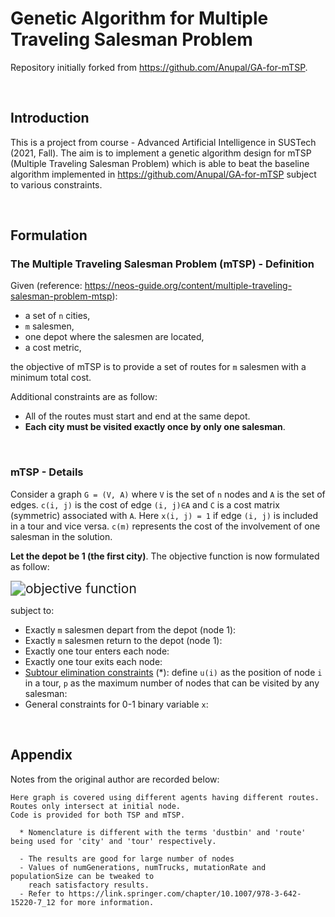 # Genetic Algorithm for Multiple Traveling Salesman Problem

Repository initially forked from https://github.com/Anupal/GA-for-mTSP.

<br>

## Introduction

This is a project from course - Advanced Artificial Intelligence in SUSTech (2021, Fall). The aim is to implement a genetic algorithm design for mTSP (Multiple Traveling Salesman Problem) which is able to beat the baseline algorithm implemented in https://github.com/Anupal/GA-for-mTSP subject to various constraints.

<br>

## Formulation

### The Multiple Traveling Salesman Problem (mTSP) - Definition

Given (reference: https://neos-guide.org/content/multiple-traveling-salesman-problem-mtsp):

-   a set of `n` cities,
-   `m` salesmen,
-   one depot where the salesmen are located,
-   a cost metric,

the objective of mTSP is to provide a set of routes for `m` salesmen with a minimum total cost.

Additional constraints are as follow:

-   All of the routes must start and end at the same depot.
-   **Each city must be visited exactly once by only one salesman**.

<br>

### mTSP - Details

Consider a graph `G = (V, A)` where `V` is the set of `n` nodes and `A` is the set of edges. `c(i, j)` is the cost of edge `(i, j)∈A` and `C` is a cost matrix (symmetric) associated with `A`. Here `x(i, j) = 1` if edge `(i, j)` is included in a tour and vice versa. `c(m)` represents the cost of the involvement of one salesman in the solution.

**Let the depot be 1 (the first city)**. The objective function is now formulated as follow:

<img src="https://render.githubusercontent.com/render/math?math=\min%20\sum_{i=1}^n%20\sum_{j=1}^n%20c_{i,%20j}%20x_{i,%20j}%20%2b%20m%20c_m," alt="objective function" style="zoom:150%;" />

subject to:

-   Exactly `m` salesmen depart from the depot (node 1): <img src="https://render.githubusercontent.com/render/math?math=\sum_{j=2}^n x_{1,j} = m," alt="" style="zoom:150%;" />
-   Exactly `m` salesmen return to the depot (node 1): <img src="https://render.githubusercontent.com/render/math?math=\sum_{j=2}^n x_{j,1} = m," alt="" style="zoom:150%;" />
-   Exactly one tour enters each node: <img src="https://render.githubusercontent.com/render/math?math=\sum_{i=1}^n x_{i, j} = 1, j = 2, \dots, n," alt="" style="zoom:150%;" />
-   Exactly one tour exits each node: <img src="https://render.githubusercontent.com/render/math?math=\sum_{j=1}^n x_{i, j} = 1, i = 2, \dots, n," alt="" style="zoom:150%;" />
-   [Subtour elimination constraints](https://how-to.aimms.com/Articles/332/332-Miller-Tucker-Zemlin-formulation.html) (*): define `u(i)` as the position of node `i` in a tour, `p` as the maximum number of nodes that can be visited by any salesman: <img src="https://render.githubusercontent.com/render/math?math=u_i - u_j %2B p \cdot x_{i, j} \le p - 1, \forall 2 \le i \neq j \le n," alt="" style="zoom:150%;" />
-   General constraints for 0-1 binary variable `x`:<img src="https://render.githubusercontent.com/render/math?math=x_{i, j} \in \{0, 1\}, \forall (i,j) \in A." alt="" style="zoom:150%;" />

<br>

## Appendix

Notes from the original author are recorded below:

```pseudocode
Here graph is covered using different agents having different routes. Routes only intersect at initial node.
Code is provided for both TSP and mTSP.

  * Nomenclature is different with the terms 'dustbin' and 'route' being used for 'city' and 'tour' respectively.

  - The results are good for large number of nodes
  - Values of numGenerations, numTrucks, mutationRate and populationSize can be tweaked to
    reach satisfactory results.
  - Refer to https://link.springer.com/chapter/10.1007/978-3-642-15220-7_12 for more information.
```
